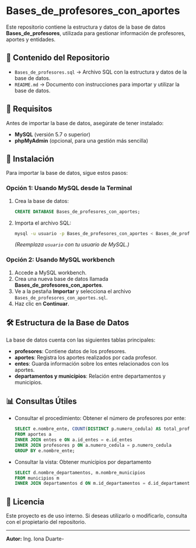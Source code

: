 # Bases_de_profesores_con_aportes

Este repositorio contiene la estructura y datos de la base de datos **Bases_de_profesores**, utilizada para gestionar información de profesores, aportes y entidades.

## 📂 Contenido del Repositorio

- `Bases_de_profesores.sql` → Archivo SQL con la estructura y datos de la base de datos.
- `README.md` → Documento con instrucciones para importar y utilizar la base de datos.

## 📌 Requisitos
Antes de importar la base de datos, asegúrate de tener instalado:

- **MySQL** (versión 5.7 o superior)
- **phpMyAdmin** (opcional, para una gestión más sencilla)

## 🚀 Instalación
Para importar la base de datos, sigue estos pasos:

### Opción 1: Usando MySQL desde la Terminal
1. Crea la base de datos:
   ```sql
   CREATE DATABASE Bases_de_profesores_con_aportes;
   ```
2. Importa el archivo SQL:
   ```sh
   mysql -u usuario -p Bases_de_profesores_con_aportes < Bases_de_profesores_con_aportes.sql
   ```
   *(Reemplaza `usuario` con tu usuario de MySQL.)*

### Opción 2: Usando MySQL workbench
1. Accede a MySQL workbench.
2. Crea una nueva base de datos llamada **Bases_de_profesores_con_aportes**.
3. Ve a la pestaña **Importar** y selecciona el archivo `Bases_de_profesores_con_aportes.sql`.
4. Haz clic en **Continuar**.

## 🛠 Estructura de la Base de Datos
La base de datos cuenta con las siguientes tablas principales:

- **profesores**: Contiene datos de los profesores.
- **aportes**: Registra los aportes realizados por cada profesor.
- **entes**: Guarda información sobre los entes relacionados con los aportes.
- **departamentos y municipios**: Relación entre departamentos y municipios.

## 📊 Consultas Útiles

- Consultar el procedimiento: Obtener el número de profesores por ente:
  ```sql
  SELECT e.nombre_ente, COUNT(DISTINCT p.numero_cedula) AS total_profesores
  FROM aportes a
  INNER JOIN entes e ON a.id_entes = e.id_entes
  INNER JOIN profesores p ON a.numero_cedula = p.numero_cedula
  GROUP BY e.nombre_ente;
  ```

- Consultar la vista: Obtener municipios por departamento
  ```sql
  SELECT d.nombre_departamentos, m.nombre_municipios
  FROM municipios m
  INNER JOIN departamentos d ON m.id_departamentos = d.id_departamentos;
  ```

## 📄 Licencia
Este proyecto es de uso interno. Si deseas utilizarlo o modificarlo, consulta con el propietario del repositorio.

---
**Autor:** Ing. Iona Duarte-

